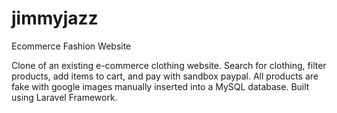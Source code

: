 # jimmyjazz
Ecommerce Fashion Website


Clone of an existing e-commerce clothing website. Search for clothing, filter products, add items to cart, and pay with sandbox paypal. All products are fake with google images manually inserted into a MySQL database. Built using Laravel Framework.
